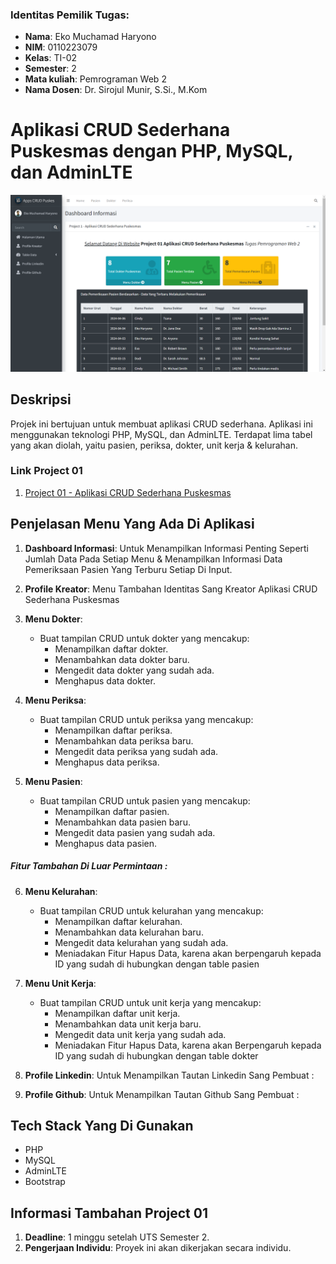 ### Identitas Pemilik Tugas:

- **Nama**: Eko Muchamad Haryono
- **NIM**: 0110223079
- **Kelas**: TI-02
- **Semester**: 2
- **Mata kuliah**: Pemrograman Web 2
- **Nama Dosen**: Dr. Sirojul Munir, S.Si., M.Kom

# Aplikasi CRUD Sederhana Puskesmas dengan PHP, MySQL, dan AdminLTE

![Aplikasi CRUD Sederhana Puskesmas dengan PHP, MySQL, dan AdminLTE](assets/readme/Project1.png)

## Deskripsi

Projek ini bertujuan untuk membuat aplikasi CRUD sederhana. Aplikasi ini menggunakan teknologi PHP, MySQL, dan AdminLTE. Terdapat lima tabel yang akan diolah, yaitu pasien, periksa, dokter,  unit kerja & kelurahan.

### Link Project 01

1. [Project 01 - Aplikasi CRUD Sederhana Puskesmas
](https://github.com/ekomh170/Project-1-PemWeb-2.git)

## Penjelasan Menu Yang Ada Di Aplikasi

1. **Dashboard Informasi**:
Untuk Menampilkan Informasi Penting Seperti Jumlah Data Pada Setiap Menu & Menampilkan Informasi Data Pemeriksaan Pasien Yang Terburu Setiap Di Input.

2. **Profile Kreator**:
Menu Tambahan Identitas Sang Kreator Aplikasi CRUD Sederhana Puskesmas 

3. **Menu Dokter**:
   - Buat tampilan CRUD untuk dokter yang mencakup:
     - Menampilkan daftar dokter.
     - Menambahkan data dokter baru.
     - Mengedit data dokter yang sudah ada.
     - Menghapus data dokter.
    
4. **Menu Periksa**:
   - Buat tampilan CRUD untuk periksa yang mencakup:
     - Menampilkan daftar periksa.
     - Menambahkan data periksa baru.
     - Mengedit data periksa yang sudah ada.
     - Menghapus data periksa.

5. **Menu Pasien**:
   - Buat tampilan CRUD untuk pasien yang mencakup:
     - Menampilkan daftar pasien.
     - Menambahkan data pasien baru.
     - Mengedit data pasien yang sudah ada.
     - Menghapus data pasien.

##### Fitur Tambahan Di Luar Permintaan :
6. **Menu Kelurahan**:
   - Buat tampilan CRUD untuk kelurahan yang mencakup:
     - Menampilkan daftar kelurahan.
     - Menambahkan data kelurahan baru.
     - Mengedit data kelurahan yang sudah ada.
     - Meniadakan Fitur Hapus Data, karena akan berpengaruh kepada ID yang sudah di hubungkan dengan table pasien

7. **Menu Unit Kerja**:
   - Buat tampilan CRUD untuk unit kerja yang mencakup:
     - Menampilkan daftar unit kerja.
     - Menambahkan data unit kerja baru.
     - Mengedit data unit kerja yang sudah ada.
     - Meniadakan Fitur Hapus Data, karena akan Berpengaruh kepada ID yang sudah di hubungkan dengan table dokter

8. **Profile Linkedin**:
Untuk Menampilkan Tautan Linkedin Sang Pembuat : 

9. **Profile Github**:
Untuk Menampilkan Tautan Github Sang Pembuat :

## Tech Stack Yang Di Gunakan
   - PHP
   - MySQL
   - AdminLTE
   - Bootstrap

## Informasi Tambahan Project 01
1. **Deadline**: 1 minggu setelah UTS Semester 2.
2. **Pengerjaan Individu**: Proyek ini akan dikerjakan secara individu.
